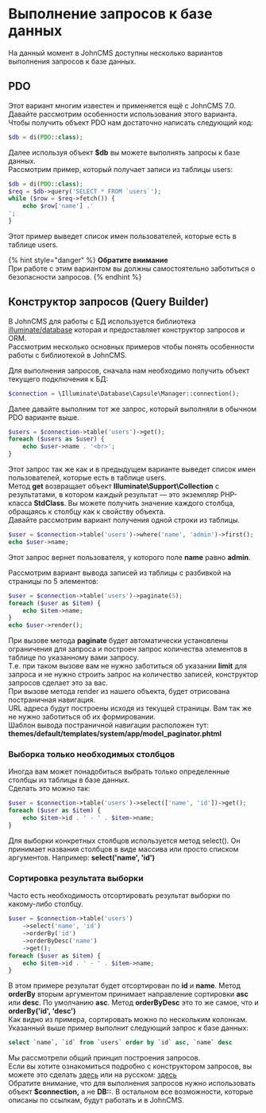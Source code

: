 # Выполнение запросов к базе данных

На данный момент в JohnCMS доступны несколько вариантов выполнения запросов к базе данных.

## **PDO**

Этот вариант многим известен и применяется ещё с JohnCMS 7.0.  
Давайте рассмотрим особенности использования этого варианта.  
Чтобы получить объект PDO нам достаточно написать следующий код: 

```php
$db = di(PDO::class);
```

Далее используя объект **$db** вы можете выполнять запросы к базе данных.  
Рассмотрим пример, который получает записи из таблицы users: 

```php
$db = di(PDO::class);
$req = $db->query('SELECT * FROM `users`');
while ($row = $req->fetch()) {
    echo $row['name'] .'
';
}
```

Этот пример выведет список имен пользователей, которые есть в таблице users.

{% hint style="danger" %}
**Обратите внимание**  
При работе с этим вариантом вы должны самостоятельно заботиться о безопасности запросов.
{% endhint %}

## **Конструктор запросов \(Query Builder\)**

В JohnCMS для работы с БД используется библиотека [illuminate/database](https://github.com/illuminate/database) которая и предоставляет конструктор запросов и ORM.  
Рассмотрим несколько основных примеров чтобы понять особенности работы с библиотекой в JohnCMS.

Для выполнения запросов, сначала нам необходимо получить объект текущего подключения к БД: 

```php
$connection = \Illuminate\Database\Capsule\Manager::connection();
```

   
Далее давайте выполним тот же запрос, который выполняли в обычном PDO варианте выше. 

```php
$users = $connection->table('users')->get();
foreach ($users as $user) {
    echo $user->name . '<br>';
}
```

Этот запрос так же как и в предыдущем варианте выведет список имен пользователей, которые есть в таблице users.  
Метод **get** возвращает объект **Illuminate\Support\Collection** c результатами, в котором каждый результат — это экземпляр PHP-класса **StdClass**. Вы можете получить значение каждого столбца, обращаясь к столбцу как к свойству объекта.  
Давайте рассмотрим вариант получения одной строки из таблицы. 

```php
$user = $connection->table('users')->where('name', 'admin')->first();
echo $user->name;
```

Этот запрос вернет пользователя, у которого поле **name** равно **admin**.

Рассмотрим вариант вывода записей из таблицы с разбивкой на страницы по 5 элементов: 

```php
$user = $connection->table('users')->paginate(5);
foreach ($user as $item) {
    echo $item->name;
}
echo $user->render(); 
```

При вызове метода **paginate** будет автоматически установлены ограничения для запроса и построен запрос количества элементов в таблице по указанному вами запросу.  
Т.е. при таком вызове вам не нужно заботиться об указании **limit** для запроса и не нужно строить запрос на количество записей, конструктор запросов сделает это за вас.  
При вызове метода render из нашего объекта, будет отрисована постраничная навигация.  
URL адреса будут построены исходя из текущей страницы. Вам так же не нужно заботиться об их формировании.  
Шаблон вывода постраничной навигации расположен тут:  
**themes/default/templates/system/app/model\_paginator.phtml**

### **Выборка только необходимых столбцов**

Иногда вам может понадобиться выбрать только определенные столбцы из таблицы в базе данных.  
Сделать это можно так:

```php
$user = $connection->table('users')->select(['name', 'id'])->get();
foreach ($user as $item) {
    echo $item->id . ' - ' . $item->name;
}
```

Для выборки конкретных столбцов используется метод select\(\). Он принимает названия столбцов в виде массива или просто списком аргументов. Например: **select\('name', 'id'\)**

### **Сортировка результата выборки**

Часто есть необходимость отсортировать результат выборки по какому-либо столбцу.

```php
$user = $connection->table('users')
    ->select('name', 'id')
    ->orderBy('id')
    ->orderByDesc('name')
    ->get();
foreach ($user as $item) {
    echo $item->id . ' - ' . $item->name;
}
```

В этом примере результат будет отсортирован по **id** и **name**. Метод **orderBy** вторым аргументом принимает направление сортировки **asc** или **desc**. По умолчанию **asc**. Метод **orderByDesc** это то же самое, что и **orderBy\('id', 'desc'\)**  
Как видно из примера, сортировать можно по нескольким колонкам. Указанный выше пример выполнит следующий запрос к базе данных:

```sql
select `name`, `id` from `users` order by `id` asc, `name` desc
```

Мы рассмотрели общий принцип построения запросов.  
Если вы хотите ознакомиться подробно с конструктором запросов, вы можете это сделать [здесь](https://laravel.com/docs/7.x/queries) или на русском: [здесь](https://laravel.su/docs/5.4/queries)  
Обратите внимание, что для выполнения запросов нужно использовать объект **$connection,** а не **DB::**. В остальном все возможности, которые описаны по ссылкам, будут работать и в JohnCMS.

